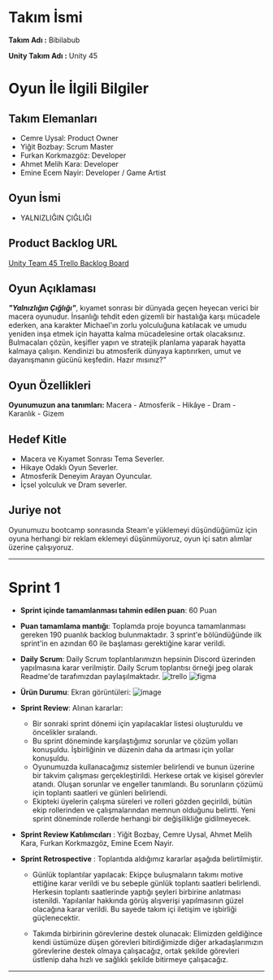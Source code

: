 # **Takım İsmi**

**Takım Adı :** Bibilabub

**Unity Takım Adı :** Unity 45

# Oyun İle İlgili Bilgiler

## Takım Elemanları
- Cemre Uysal: Product Owner
- Yiğit Bozbay: Scrum Master
- Furkan Korkmazgöz: Developer
- Ahmet Melih Kara: Developer
- Emine Ecem Nayir: Developer / Game Artist

## Oyun İsmi

- YALNIZLIĞIN ÇIĞLIĞI 

## Product Backlog URL

[Unity Team 45 Trello Backlog Board](https://trello.com/b/0Ze2252d/yalnızlığın-çığlığı)


## Oyun Açıklaması

_**"Yalnızlığın Çığlığı"**_, kıyamet sonrası bir dünyada geçen heyecan verici bir macera oyunudur. İnsanlığı tehdit eden gizemli bir hastalığa karşı mücadele ederken, ana karakter Michael'ın zorlu yolculuğuna katılacak ve umudu yeniden inşa etmek için hayatta kalma mücadelesine ortak olacaksınız. Bulmacaları çözün, keşifler yapın ve stratejik planlama yaparak hayatta kalmaya çalışın. Kendinizi bu atmosferik dünyaya kaptırırken, umut ve dayanışmanın gücünü keşfedin. Hazır mısınız?" 


## Oyun Özellikleri

**Oyunumuzun ana tanımları:** Macera - Atmosferik - Hikâye - Dram - Karanlık - Gizem

## Hedef Kitle

- Macera ve Kıyamet Sonrası Tema Severler.
- Hikaye Odaklı Oyun Severler.
- Atmosferik Deneyim Arayan Oyuncular.
- İçsel yolculuk ve Dram severler.

## Juriye not

Oyunumuzu bootcamp sonrasında Steam'e yüklemeyi düşündüğümüz için oyuna herhangi bir reklam eklemeyi düşünmüyoruz, oyun içi satın alımlar üzerine çalışıyoruz.

---

# Sprint 1

- **Sprint içinde tamamlanması tahmin edilen puan**: 60 Puan
- **Puan tamamlama mantığı**: Toplamda proje boyunca tamamlanması gereken 190 puanlık backlog bulunmaktadır. 3 sprint'e bölündüğünde ilk sprint'in en azından 60 ile başlaması gerektiğine karar verildi.
- **Daily Scrum**: Daily Scrum toplantılarımızın hepsinin Discord üzerinden yapılmasına karar verilmiştir. Daily Scrum toplantısı örneği jpeg olarak Readme'de tarafımızdan paylaşılmaktadır.
  ![trello](https://github.com/Rainy-Mask/U-45/assets/107516137/0d7a260e-7cd7-43cf-9e5d-04cfac53126e)
  ![figma](https://github.com/Rainy-Mask/U-45/assets/107516137/2f494ba0-c7cc-4d8c-916c-db11d6551236)

- **Ürün Durumu**: Ekran görüntüleri:
  ![image](https://github.com/Rainy-Mask/U-45/assets/107516137/3b9c4c06-9ffb-4425-9c3c-46e69864863b)
  
- **Sprint Review**: 
Alınan kararlar:
  - Bir sonraki sprint dönemi için yapılacaklar listesi oluşturuldu ve öncelikler sıralandı.
  - Bu sprint döneminde karşılaştığımız sorunlar ve çözüm yolları konuşuldu. İşbirliğinin ve düzenin daha da artması için yollar konuşuldu.
  - Oyunumuzda kullanacağımız sistemler belirlendi ve bunun üzerine bir takvim çalışması gerçekleştirildi. Herkese ortak ve kişisel görevler atandı. Oluşan sorunlar ve engeller tanımlandı. Bu sorunların çözümü için toplantı saatleri ve günleri belirlendi.
  - Ekipteki üyelerin çalışma süreleri ve rolleri gözden geçirildi, bütün ekip rollerinden ve çalışmalarından memnun olduğunu belirtti. Yeni sprint döneminde rollerde herhangi bir değişilikliğe gidilmeyecek.

- **Sprint Review Katılımcıları** : Yiğit Bozbay, Cemre Uysal, Ahmet Melih Kara, Furkan Korkmazgöz, Emine Ecem Nayir.

- **Sprint Retrospective** : Toplantıda aldığımız kararlar aşağıda belirtilmiştir.

  - Günlük toplantılar yapılacak: Ekipçe buluşmaların takımı motive ettiğine karar verildi ve bu sebeple günlük toplantı saatleri belirlendi. Herkesin toplantı saatlerinde yaptığı şeyleri birbirine anlatması istenildi. Yapılanlar hakkında görüş alışverişi yapılmasının güzel olacağına karar verildi. Bu sayede takım içi iletişim ve işbirliği güçlenecektir.

  - Takımda birbirinin görevlerine destek olunacak: Elimizden geldiğince kendi üstümüze düşen görevleri bitirdiğimizde diğer arkadaşlarımızın görevlerine destek olmaya çalışacağız, ortak şekilde görevleri üstlenip daha hızlı ve sağlıklı şekilde bitirmeye çalışacağız. 


 


---

